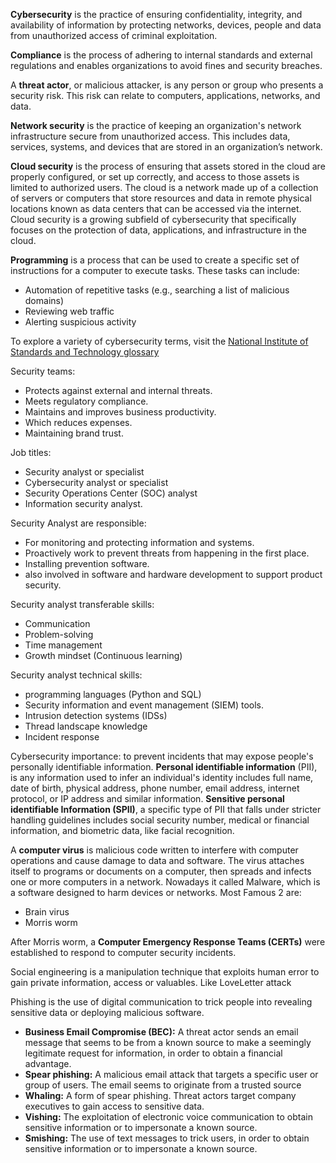 **Cybersecurity** is the practice of ensuring confidentiality, integrity, and availability of information by protecting networks, devices, people and data from unauthorized access of criminal exploitation.

**Compliance** is the process of adhering to internal standards and external regulations and enables organizations to avoid fines and security breaches.

A **threat actor**, or malicious attacker, is any person or group who presents a security risk. This risk can relate to computers, applications, networks, and data.

**Network security** is the practice of keeping an organization's network infrastructure secure from unauthorized access. This includes data, services, systems, and devices that are stored in an organization’s network.

**Cloud security** is the process of ensuring that assets stored in the cloud are properly configured, or set up correctly, and access to those assets is limited to authorized users. The cloud is a network made up of a collection of servers or computers that store resources and data in remote physical locations known as data centers that can be accessed via the internet. Cloud security is a growing subfield of cybersecurity that specifically focuses on the protection of data, applications, and infrastructure in the cloud.

**Programming** is a process that can be used to create a specific set of instructions for a computer to execute tasks. These tasks can include:
- Automation of repetitive tasks (e.g., searching a list of malicious domains)
- Reviewing web traffic 
- Alerting suspicious activity

To explore a variety of cybersecurity terms, visit the [National Institute of Standards and Technology glossary](https://csrc.nist.gov/glossary)

Security teams:
- Protects against external and internal threats.
- Meets regulatory compliance.
- Maintains and improves business productivity.
- Which reduces expenses.
- Maintaining brand trust.

Job titles:
- Security analyst or specialist
- Cybersecurity analyst or specialist
- Security Operations Center (SOC) analyst
- Information security analyst.

Security Analyst are responsible:
- For monitoring and protecting information and systems.
- Proactively work to prevent threats from happening in the first place.
- Installing prevention software.
- also involved in software and hardware development to support product security.

Security analyst transferable skills:
- Communication
- Problem-solving
- Time management
- Growth mindset (Continuous learning)

Security analyst technical skills:
- programming languages (Python and SQL)
- Security information and event management (SIEM) tools.
- Intrusion detection systems (IDSs)
- Thread landscape knowledge
- Incident response

Cybersecurity importance: to prevent incidents that may expose people's personally identifiable information.
**Personal identifiable information** (PII), is any information used to infer an individual's identity includes full name, date of birth, physical address, phone number, email address, internet protocol, or IP address and similar information.
**Sensitive personal identifiable Information (SPII)**, a specific type of PII that falls under stricter handling guidelines includes social security number, medical or financial information, and biometric data, like facial recognition.

A **computer virus** is malicious code written to interfere with computer operations and cause damage to data and software.
The virus attaches itself to programs or documents on a computer, then spreads and infects one or more computers in a network.
Nowadays it called Malware, which is a software designed to harm devices or networks.
Most Famous 2 are:
- Brain virus
- Morris worm

After Morris worm, a **Computer Emergency Response Teams (CERTs)** were established to respond to computer security incidents. 

Social engineering is a manipulation technique that exploits human error to gain private information, access or valuables.
Like LoveLetter attack

Phishing is the use of digital communication to trick people into revealing sensitive data or deploying malicious software.
- **Business Email Compromise (BEC):** A threat actor sends an email message that seems to be from a known source to make a seemingly legitimate request for information, in order to obtain a financial advantage.
- **Spear phishing:** A malicious email attack that targets a specific user or group of users. The email seems to originate from a trusted source
- **Whaling:** A form of spear phishing. Threat actors target company executives to gain access to sensitive data.
- **Vishing:** The exploitation of electronic voice communication to obtain sensitive information or to impersonate a known source.
- **Smishing:** The use of text messages to trick users, in order to obtain sensitive information or to impersonate a known source.
